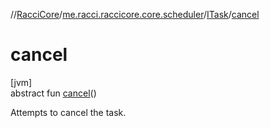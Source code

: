 //[RacciCore](../../../index.md)/[me.racci.raccicore.core.scheduler](../index.md)/[ITask](index.md)/[cancel](cancel.md)

# cancel

[jvm]\
abstract fun [cancel](cancel.md)()

Attempts to cancel the task.
